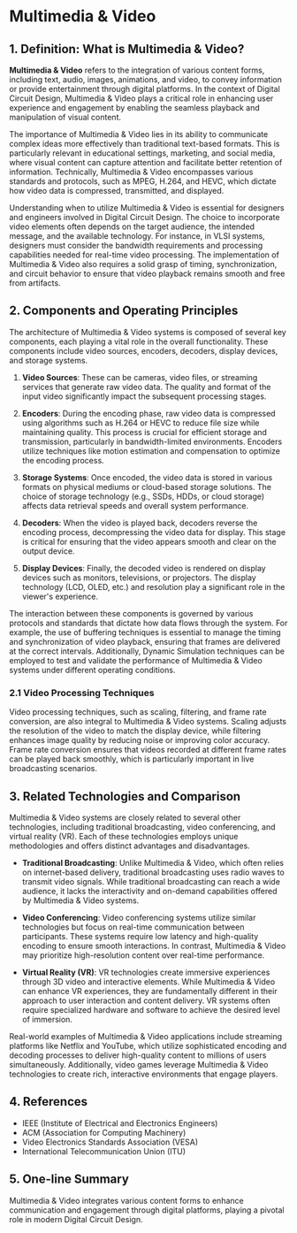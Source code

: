 # Multimedia & Video

## 1. Definition: What is **Multimedia & Video**?
**Multimedia & Video** refers to the integration of various content forms, including text, audio, images, animations, and video, to convey information or provide entertainment through digital platforms. In the context of Digital Circuit Design, Multimedia & Video plays a critical role in enhancing user experience and engagement by enabling the seamless playback and manipulation of visual content. 

The importance of Multimedia & Video lies in its ability to communicate complex ideas more effectively than traditional text-based formats. This is particularly relevant in educational settings, marketing, and social media, where visual content can capture attention and facilitate better retention of information. Technically, Multimedia & Video encompasses various standards and protocols, such as MPEG, H.264, and HEVC, which dictate how video data is compressed, transmitted, and displayed. 

Understanding when to utilize Multimedia & Video is essential for designers and engineers involved in Digital Circuit Design. The choice to incorporate video elements often depends on the target audience, the intended message, and the available technology. For instance, in VLSI systems, designers must consider the bandwidth requirements and processing capabilities needed for real-time video processing. The implementation of Multimedia & Video also requires a solid grasp of timing, synchronization, and circuit behavior to ensure that video playback remains smooth and free from artifacts.

## 2. Components and Operating Principles
The architecture of Multimedia & Video systems is composed of several key components, each playing a vital role in the overall functionality. These components include video sources, encoders, decoders, display devices, and storage systems. 

1. **Video Sources**: These can be cameras, video files, or streaming services that generate raw video data. The quality and format of the input video significantly impact the subsequent processing stages.

2. **Encoders**: During the encoding phase, raw video data is compressed using algorithms such as H.264 or HEVC to reduce file size while maintaining quality. This process is crucial for efficient storage and transmission, particularly in bandwidth-limited environments. Encoders utilize techniques like motion estimation and compensation to optimize the encoding process.

3. **Storage Systems**: Once encoded, the video data is stored in various formats on physical mediums or cloud-based storage solutions. The choice of storage technology (e.g., SSDs, HDDs, or cloud storage) affects data retrieval speeds and overall system performance.

4. **Decoders**: When the video is played back, decoders reverse the encoding process, decompressing the video data for display. This stage is critical for ensuring that the video appears smooth and clear on the output device.

5. **Display Devices**: Finally, the decoded video is rendered on display devices such as monitors, televisions, or projectors. The display technology (LCD, OLED, etc.) and resolution play a significant role in the viewer's experience.

The interaction between these components is governed by various protocols and standards that dictate how data flows through the system. For example, the use of buffering techniques is essential to manage the timing and synchronization of video playback, ensuring that frames are delivered at the correct intervals. Additionally, Dynamic Simulation techniques can be employed to test and validate the performance of Multimedia & Video systems under different operating conditions.

### 2.1 Video Processing Techniques
Video processing techniques, such as scaling, filtering, and frame rate conversion, are also integral to Multimedia & Video systems. Scaling adjusts the resolution of the video to match the display device, while filtering enhances image quality by reducing noise or improving color accuracy. Frame rate conversion ensures that videos recorded at different frame rates can be played back smoothly, which is particularly important in live broadcasting scenarios.

## 3. Related Technologies and Comparison
Multimedia & Video systems are closely related to several other technologies, including traditional broadcasting, video conferencing, and virtual reality (VR). Each of these technologies employs unique methodologies and offers distinct advantages and disadvantages.

- **Traditional Broadcasting**: Unlike Multimedia & Video, which often relies on internet-based delivery, traditional broadcasting uses radio waves to transmit video signals. While traditional broadcasting can reach a wide audience, it lacks the interactivity and on-demand capabilities offered by Multimedia & Video systems.

- **Video Conferencing**: Video conferencing systems utilize similar technologies but focus on real-time communication between participants. These systems require low latency and high-quality encoding to ensure smooth interactions. In contrast, Multimedia & Video may prioritize high-resolution content over real-time performance.

- **Virtual Reality (VR)**: VR technologies create immersive experiences through 3D video and interactive elements. While Multimedia & Video can enhance VR experiences, they are fundamentally different in their approach to user interaction and content delivery. VR systems often require specialized hardware and software to achieve the desired level of immersion.

Real-world examples of Multimedia & Video applications include streaming platforms like Netflix and YouTube, which utilize sophisticated encoding and decoding processes to deliver high-quality content to millions of users simultaneously. Additionally, video games leverage Multimedia & Video technologies to create rich, interactive environments that engage players.

## 4. References
- IEEE (Institute of Electrical and Electronics Engineers)
- ACM (Association for Computing Machinery)
- Video Electronics Standards Association (VESA)
- International Telecommunication Union (ITU)

## 5. One-line Summary
Multimedia & Video integrates various content forms to enhance communication and engagement through digital platforms, playing a pivotal role in modern Digital Circuit Design.